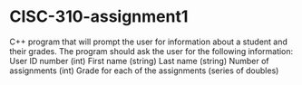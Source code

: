 # CISC-310-assignment1
C++ program that will prompt the user for information about a student and their grades. The program should ask the user for the following information:  User ID number (int) First name (string) Last name (string) Number of assignments (int) Grade for each of the assignments (series of doubles)
